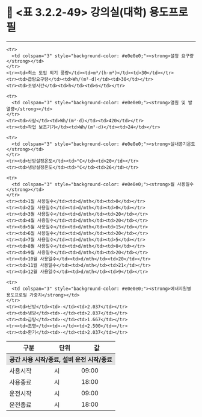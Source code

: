 # 🔹 <표 3.2.2-49> 강의실(대학) 용도프로필

---
<table>
  <thead>
    <tr>
      <th>구분</th>
      <th>단위</th>
      <th>값</th>
    </tr>
  </thead>
  <tbody>
    <tr>
      <td colspan="3" style="background-color: #e0e0e0;"><strong>공간 사용 시작/종료, 설비 운전 시작/종료</strong></td>
    </tr>
    <tr><td>사용시작</td><td>시</td><td>09:00</td></tr>
    <tr><td>사용종료</td><td>시</td><td>18:00</td></tr>
    <tr><td>운전시작</td><td>시</td><td>09:00</td></tr>
    <tr><td>운전종료</td><td>시</td><td>18:00</td></tr>

    <tr>
      <td colspan="3" style="background-color: #e0e0e0;"><strong>설정 요구량</strong></td>
    </tr>
    <tr><td>최소 도입 외기 풍량</td><td>m³/(h·m²)</td><td>30</td></tr>
    <tr><td>급탕요구량</td><td>Wh/(m²·d)</td><td>30</td></tr>
    <tr><td>조명시간</td><td>h</td><td>6</td></tr>

    <tr>
      <td colspan="3" style="background-color: #e0e0e0;"><strong>열원 및 발열량</strong></td>
    </tr>
    <tr><td>사람</td><td>Wh/(m²·d)</td><td>420</td></tr>
    <tr><td>작업 보조기기</td><td>Wh/(m²·d)</td><td>24</td></tr>

    <tr>
      <td colspan="3" style="background-color: #e0e0e0;"><strong>실내공기온도</strong></td>
    </tr>
    <tr><td>난방설정온도</td><td>°C</td><td>20</td></tr>
    <tr><td>냉방설정온도</td><td>°C</td><td>26</td></tr>

    <tr>
      <td colspan="3" style="background-color: #e0e0e0;"><strong>월 사용일수</strong></td>
    </tr>
    <tr><td>1월 사용일수</td><td>d/mth</td><td>0</td></tr>
    <tr><td>2월 사용일수</td><td>d/mth</td><td>0</td></tr>
    <tr><td>3월 사용일수</td><td>d/mth</td><td>20</td></tr>
    <tr><td>4월 사용일수</td><td>d/mth</td><td>20</td></tr>
    <tr><td>5월 사용일수</td><td>d/mth</td><td>15</td></tr>
    <tr><td>6월 사용일수</td><td>d/mth</td><td>20</td></tr>
    <tr><td>7월 사용일수</td><td>d/mth</td><td>5</td></tr>
    <tr><td>8월 사용일수</td><td>d/mth</td><td>0</td></tr>
    <tr><td>9월 사용일수</td><td>d/mth</td><td>20</td></tr>
    <tr><td>10월 사용일수</td><td>d/mth</td><td>20</td></tr>
    <tr><td>11월 사용일수</td><td>d/mth</td><td>21</td></tr>
    <tr><td>12월 사용일수</td><td>d/mth</td><td>9</td></tr>

    <tr>
      <td colspan="3" style="background-color: #e0e0e0;"><strong>에너지원별 용도프로필 가중치</strong></td>
    </tr>
    <tr><td>난방</td><td>-</td><td>2.037</td></tr>
    <tr><td>냉방</td><td>-</td><td>2.037</td></tr>
    <tr><td>급탕</td><td>-</td><td>1.667</td></tr>
    <tr><td>조명</td><td>-</td><td>2.500</td></tr>
    <tr><td>환기</td><td>-</td><td>2.037</td></tr>
  </tbody>
</table>
